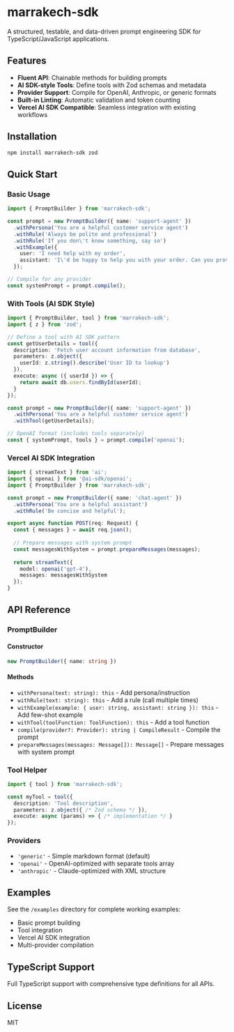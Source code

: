 # marrakech-sdk

A structured, testable, and data-driven prompt engineering SDK for TypeScript/JavaScript applications.

## Features

- **Fluent API**: Chainable methods for building prompts
- **AI SDK-style Tools**: Define tools with Zod schemas and metadata
- **Provider Support**: Compile for OpenAI, Anthropic, or generic formats
- **Built-in Linting**: Automatic validation and token counting
- **Vercel AI SDK Compatible**: Seamless integration with existing workflows

## Installation

```bash
npm install marrakech-sdk zod
```

## Quick Start

### Basic Usage

```typescript
import { PromptBuilder } from 'marrakech-sdk';

const prompt = new PromptBuilder({ name: 'support-agent' })
  .withPersona('You are a helpful customer service agent')
  .withRule('Always be polite and professional')
  .withRule('If you don\'t know something, say so')
  .withExample({
    user: 'I need help with my order',
    assistant: 'I\'d be happy to help you with your order. Can you provide your order number?'
  });

// Compile for any provider
const systemPrompt = prompt.compile();
```

### With Tools (AI SDK Style)

```typescript
import { PromptBuilder, tool } from 'marrakech-sdk';
import { z } from 'zod';

// Define a tool with AI SDK pattern
const getUserDetails = tool({
  description: 'Fetch user account information from database',
  parameters: z.object({
    userId: z.string().describe('User ID to lookup')
  }),
  execute: async ({ userId }) => {
    return await db.users.findById(userId);
  }
});

const prompt = new PromptBuilder({ name: 'support-agent' })
  .withPersona('You are a helpful customer service agent')
  .withTool(getUserDetails);

// OpenAI format (includes tools separately)
const { systemPrompt, tools } = prompt.compile('openai');
```

### Vercel AI SDK Integration

```typescript
import { streamText } from 'ai';
import { openai } from '@ai-sdk/openai';
import { PromptBuilder } from 'marrakech-sdk';

const prompt = new PromptBuilder({ name: 'chat-agent' })
  .withPersona('You are a helpful assistant')
  .withRule('Be concise and helpful');

export async function POST(req: Request) {
  const { messages } = await req.json();
  
  // Prepare messages with system prompt
  const messagesWithSystem = prompt.prepareMessages(messages);
  
  return streamText({
    model: openai('gpt-4'),
    messages: messagesWithSystem
  });
}
```

## API Reference

### PromptBuilder

#### Constructor
```typescript
new PromptBuilder({ name: string })
```

#### Methods

- `withPersona(text: string): this` - Add persona/instruction
- `withRule(text: string): this` - Add a rule (call multiple times)
- `withExample(example: { user: string, assistant: string }): this` - Add few-shot example
- `withTool(toolFunction: ToolFunction): this` - Add a tool function
- `compile(provider?: Provider): string | CompileResult` - Compile the prompt
- `prepareMessages(messages: Message[]): Message[]` - Prepare messages with system prompt

### Tool Helper

```typescript
import { tool } from 'marrakech-sdk';

const myTool = tool({
  description: 'Tool description',
  parameters: z.object({ /* Zod schema */ }),
  execute: async (params) => { /* implementation */ }
});
```

### Providers

- `'generic'` - Simple markdown format (default)
- `'openai'` - OpenAI-optimized with separate tools array
- `'anthropic'` - Claude-optimized with XML structure

## Examples

See the `/examples` directory for complete working examples:

- Basic prompt building
- Tool integration
- Vercel AI SDK integration
- Multi-provider compilation

## TypeScript Support

Full TypeScript support with comprehensive type definitions for all APIs.

## License

MIT
